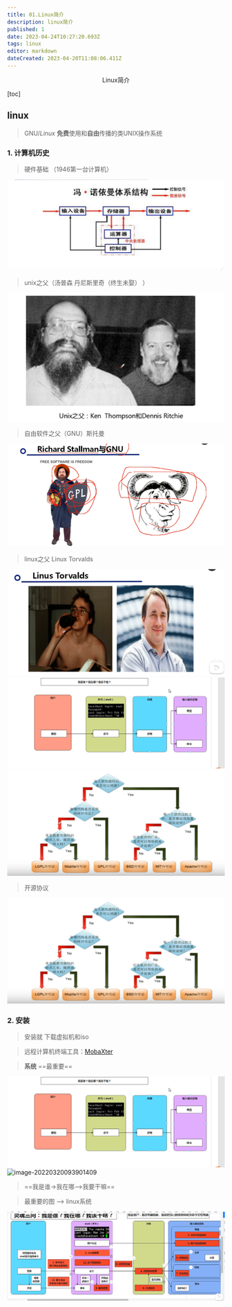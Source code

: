 ```yaml
---
title: 01.Linux简介
description: linux简介
published: 1
date: 2023-04-24T10:27:20.693Z
tags: linux
editor: markdown
dateCreated: 2023-04-20T11:08:06.411Z
---
```


<center>Linux简介</center>



[toc]


## linux

> GNU/*Linux* **免费**使用和**自由**传播的类UNIX操作系统



### 1. 计算机历史

> 硬件基础 （1946第一台计算机）

![image-20220320091151558.png](/linux/image-20220320091151558.png)


> unix之父（汤普森    丹尼斯里奇（终生未娶） ）

![image-20220320091304725.png](/linux/image-20220320091304725.png)

> 自由软件之父（GNU）斯托曼

![image-20220320091643488.png](/linux/image-20220320091643488.png)

> linux之父 Linux Torvalds

![image-20220320091904152.png](/linux/image-20220320091904152.png)![image-20220320093901409.png](/linux/image-20220320093901409.png)![image-20220320091843603.png](/linux/image-20220320091843603.png)

> 开源协议

![image-20220320091843603.png](/linux/image-20220320091843603.png)





### 2. 安装

> 安装就 下载虚拟机和iso

> 远程计算机终端工具：[MobaXter](https://mobaxterm.mobatek.net/)

>  **系统**   ==最重要==

![image-20220320093901409.png](/linux/image-20220320093901409.png)![image-20220320093901409](E:\github\study\linux\01Linux简介.assets\image-20220320093901409.png)

>  ==我是谁->我在哪-->我要干嘛==



> 最重要的图 --> linux系统

![image-20220324222305472.png](/linux/image-20220324222305472.png)
